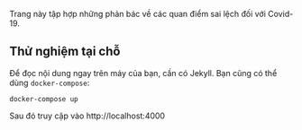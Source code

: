 Trang này tập hợp những phản bác về các quan điểm sai lệch đối với Covid-19.

## Thử nghiệm tại chỗ

Để đọc nội dung ngay trên máy của bạn, cần có Jekyll. Bạn cũng có thể dùng `docker-compose`:
```
docker-compose up
```
Sau đó truy cập vào http://localhost:4000

